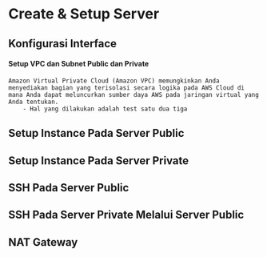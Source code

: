 # Create & Setup Server

## Konfigurasi Interface

#### Setup VPC dan Subnet Public dan Private
    Amazon Virtual Private Cloud (Amazon VPC) memungkinkan Anda menyediakan bagian yang terisolasi secara logika pada AWS Cloud di mana Anda dapat meluncurkan sumber daya AWS pada jaringan virtual yang Anda tentukan.
        - Hal yang dilakukan adalah test satu dua tiga
## Setup Instance Pada Server Public

## Setup Instance Pada Server Private

## SSH Pada Server Public

## SSH Pada Server Private Melalui Server Public

## NAT Gateway